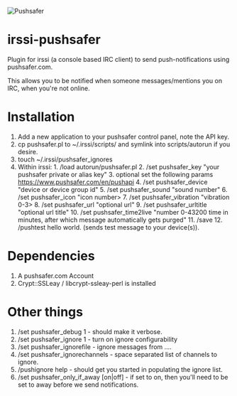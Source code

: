 ![Pushsafer](https://www.pushsafer.com/de/assets/logos/logo.png)
# irssi-pushsafer

Plugin for irssi (a console based IRC client) to send push-notifications using pushsafer.com.

This allows you to be notified when someone messages/mentions you on IRC, 
when you're not online.

# Installation

  1. Add a new application to your pushsafer control panel, note the API key.
  2. cp pushsafer.pl to ~/.irssi/scripts/ and symlink into scripts/autorun if you desire.
  3. touch ~/.irssi/pushsafer_ignores
  4. Within irssi: 
    1. /load autorun/pushsafer.pl
    2. /set pushsafer_key "your pushsafer private or alias key"
    3. optional set the following params https://www.pushsafer.com/en/pushapi
    4. /set pushsafer_device "device or device group id"
    5. /set pushsafer_sound "sound number"
    6. /set pushsafer_icon "icon number>
    7. /set pushsafer_vibration "vibration 0-3>
    8. /set pushsafer_url "optional url"
    9. /set pushsafer_urltitle "optional url title"
    10. /set pushsafer_time2live "number 0-43200 time in minutes, after which message automatically gets purged"
    11. /save
    12. /pushtest hello world. (sends test message to your device(s)).


# Dependencies

  1. A pushsafer.com Account
  2. Crypt::SSLeay / libcrypt-ssleay-perl is installed 

# Other things 

  1. /set pushsafer_debug 1 - should make it verbose.
  2. /set pushsafer_ignore 1 - turn on ignore configurability
  3. /set pushsafer_ignorefile - ignore messages from ....
  4. /set pushsafer_ignorechannels - space separated list of channels to ignore.
  5. /pushignore help - should get you started in populating the ignore list.
  6. /set pushsafer_only_if_away [on|off] - if set to on, then you'll need to be set to away before we send notifications.
